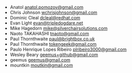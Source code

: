 * Anatol <anatol.pomozov@gmail.com>
* Chris Johnson <wchrisjohnson@gmail.com>
* Dominic Cleal <dcleal@redhat.com>
* Evan Light <evan@tripledogdare.net>
* Mike Hagedorn <mike@silverchairsolutions.com>
* Naoto TAKAHASHI <tnaoto@gmail.com>
* Paul Thornthwaite <paul@brightbox.co.uk>
* Paul Thornthwaite <tokengeek@gmail.com>
* Paulo Henrique Lopes Ribeiro <plribeiro3000@gmail.com>
* Wesley Beary <geemus+github@gmail.com>
* geemus <geemus@gmail.com>
* mountkin <moutkin@gmail.com>